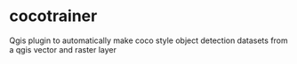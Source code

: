 # cocotrainer
Qgis plugin to automatically make coco style object detection datasets from a qgis vector and raster layer
